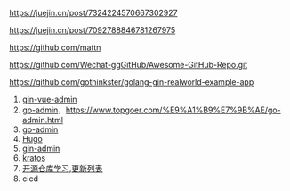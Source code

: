 

https://juejin.cn/post/7324224570667302927

https://juejin.cn/post/7092788846781267975

https://github.com/mattn

https://github.com/Wechat-ggGitHub/Awesome-GitHub-Repo.git

https://github.com/gothinkster/golang-gin-realworld-example-app

1. [gin-vue-admin](https://github.com/flipped-aurora/gin-vue-admin)
2. [go-admin](https://github.com/go-admin-team/go-admin)，https://www.topgoer.com/%E9%A1%B9%E7%9B%AE/go-admin.html
2. [go-admin](https://github.com/GoAdminGroup/go-admin/)
3. [Hugo](https://github.com/gohugoio/hugo)
4. [gin-admin](https://github.com/LyricTian/gin-admin)
5. [kratos](https://github.com/go-kratos/kratos)
6. [开源仓库学习](https://www.topgoer.com/%E5%BC%80%E6%BA%90/),[更新列表](https://www.topgoer.com/%E6%9B%B4%E6%96%B0%E5%88%97%E8%A1%A8/)
7. cicd

   